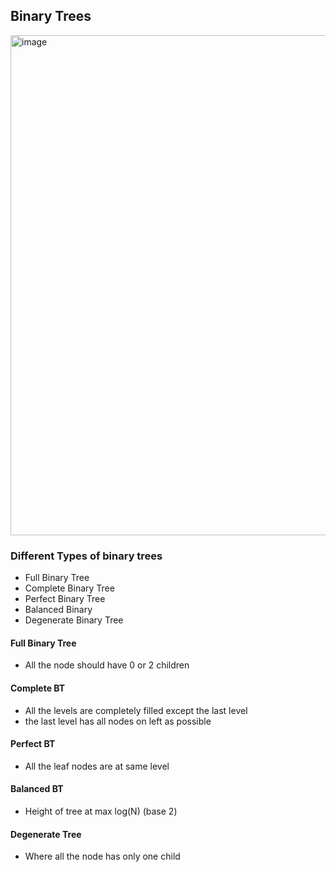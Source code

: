 ## Binary Trees

<img width="800" alt="image" src="https://github.com/user-attachments/assets/d50b3c32-9b1b-4f3a-a5e2-97b37bc6e5b6" />


### Different Types of binary trees
- Full Binary Tree
- Complete Binary Tree
- Perfect Binary Tree
- Balanced Binary
- Degenerate Binary Tree

#### Full Binary Tree
- All the node should have 0 or 2 children

#### Complete BT
- All the levels are completely filled except the last level
- the last level has all nodes on left as possible

#### Perfect BT
- All the leaf nodes are at same level

#### Balanced BT
- Height of tree at max log(N) (base 2)

#### Degenerate Tree
- Where all the node has only one child
